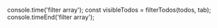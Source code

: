 console.time('filter array');
const visibleTodos = filterTodos(todos, tab);
console.timeEnd('filter array');

